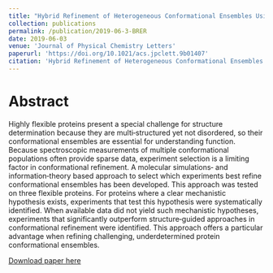 ```yaml
---
title: "Hybrid Refinement of Heterogeneous Conformational Ensembles Using Spectroscopic Data"
collection: publications
permalink: /publication/2019-06-3-BRER
date: 2019-06-03
venue: 'Journal of Physical Chemistry Letters'
paperurl: 'https://doi.org/10.1021/acs.jpclett.9b01407'
citation: 'Hybrid Refinement of Heterogeneous Conformational Ensembles Using Spectroscopic Data. Jennifer M. Hays, David S. Cafiso, and Peter M. Kasson. The Journal of Physical Chemistry Letters 2019 10 (12), 3410-3414.'
---
```

# Abstract

Highly flexible proteins present a special challenge for structure determination because they are multi‐structured yet not disordered, so their conformational ensembles are essential for understanding function. Because spectroscopic measurements of multiple conformational populations often provide sparse data, experiment selection is a limiting factor in conformational refinement. A molecular simulations‐ and information‐theory based approach to select which experiments best refine conformational ensembles has been developed. This approach was tested on three flexible proteins. For proteins where a clear mechanistic hypothesis exists, experiments that test this hypothesis were systematically identified. When available data did not yield such mechanistic hypotheses, experiments that significantly outperform structure‐guided approaches in conformational refinement were identified. This approach offers a particular advantage when refining challenging, underdetermined protein conformational ensembles.

[Download paper here](https://pubs.acs.org/doi/pdf/10.1021/acs.jpclett.9b01407?rand=1w9b55qa)
